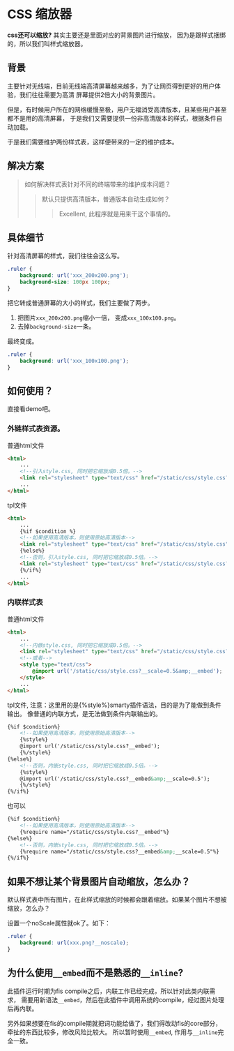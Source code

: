 CSS 缩放器
=========================
**css还可以缩放?** 其实主要还是里面对应的背景图片进行缩放，
因为是跟样式捆绑的，所以我们叫样式缩放器。

## 背景

主要针对无线端，目前无线端高清屏幕越来越多，为了让网页得到更好的用户体验，我们往往需要为高清
屏幕提供2倍大小的背景图片。

但是，有时候用户所在的网络缓慢至极，用户无福消受高清版本，且某些用户甚至都不是用的高清屏幕，
于是我们又需要提供一份非高清版本的样式，根据条件自动加载。

于是我们需要维护两份样式表，这样便带来的一定的维护成本。

## 解决方案

> 如何解决样式表针对不同的终端带来的维护成本问题？
>> 默认只提供高清版本，普通版本自动生成如何？
>>> Excellent, 此程序就是用来干这个事情的。

## 具体细节

针对高清屏幕的样式，我们往往会这么写。

```css
.ruler {
    background: url('xxx_200x200.png');
    background-size: 100px 100px;
}
```

把它转成普通屏幕的大小的样式，我们主要做了两步。

1. 把图片`xxx_200x200.png`缩小一倍， 变成`xxx_100x100.png`。
2. 去掉`background-size`一条。

最终变成。

```css
.ruler {
    background: url('xxx_100x100.png');
}
```

## 如何使用？

直接看demo吧。

### 外链样式表资源。

普通html文件

```html
<html>
    ...
    <!--引入style.css, 同时把它缩放成0.5倍。-->
    <link rel="stylesheet" type="text/css" href="/static/css/style.css?__scale=0.5">
    ...
</html>
```

tpl文件

```html
<html>
    ...
    {%if $condition %}
    <!--如果使用高清版本，则使用原始高清版本-->
    <link rel="stylesheet" type="text/css" href="/static/css/style.css">
    {%else%}
    <!--否则，引入style.css, 同时把它缩放成0.5倍。-->
    <link rel="stylesheet" type="text/css" href="/static/css/style.css?__scale=0.5">
    {%/if%}
    ...
</html>
```

### 内联样式表

普通html文件

```html
<html>
    ...
    <!--内嵌style.css, 同时把它缩放成0.5倍。-->
    <link rel="stylesheet" type="text/css" href="/static/css/style.css?__scale=0.5&amp;__embed">
    <!--或者-->
    <style type="text/css">
        @import url('/static/css/style.css?__scale=0.5&amp;__embed');
    </style>
    ...
</html>
```

tpl文件, 注意：这里用的是{%style%}smarty插件语法，目的是为了能做到条件输出。
像普通的内联方式，是无法做到条件内联输出的。

```html
{%if $condition%}
    <!--如果使用高清版本，则使用原始高清版本-->
    {%style%}
    @import url('/static/css/style.css?__embed');
    {%/style%}
{%else%}
    <!--否则，内嵌style.css, 同时把它缩放成0.5倍。-->
    {%style%}
    @import url('/static/css/style.css?__embed&amp;__scale=0.5');
    {%/style%}
{%/if%}
```

也可以

```html
{%if $condition%}
    <!--如果使用高清版本，则使用原始高清版本-->
    {%require name="/static/css/style.css?__embed"%}
{%else%}
    <!--否则，内嵌style.css, 同时把它缩放成0.5倍。-->
    {%require name="/static/css/style.css?__embed&amp;__scale=0.5"%}
{%/if%}
```

## 如果不想让某个背景图片自动缩放，怎么办？
默认样式表中所有图片，在此样式缩放的时候都会跟着缩放。如果某个图片不想被缩放，怎么办？

设置一个noScale属性就ok了。如下：

```css
.ruler {
    background: url(xxx.png?__noscale);
}
```

## 为什么使用`__embed`而不是熟悉的`__inline`?

此插件运行时期为fis compile之后，内联工作已经完成，所以针对此类内联需求，
需要用新语法`__embed`，然后在此插件中调用系统的compile，经过图片处理后再内联。

另外如果想要在fis的compile期就把词功能给做了，我们得改动fis的core部分，
牵扯的东西比较多，修改风险比较大。 所以暂时使用`__embed`, 作用与`__inline`完全一致。